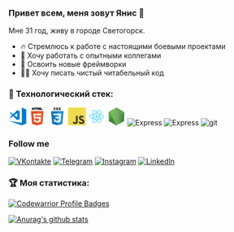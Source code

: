 ### Привет всем, меня зовут Янис 👋

Мне 31 год, живу в городе Светогорск.
- 🔥 Стремлюсь к работе с настоящими боевыми проектами
- 🔞 Хочу работать с опытными коллегами
- 🏫 Освоить новые фреймворки
- ✍🏻 Хочу писать чистый читабельный код


### 🔨 Технологический стек: 

<p>
<img src="https://raw.githubusercontent.com/github/explore/80688e429a7d4ef2fca1e82350fe8e3517d3494d/topics/visual-studio-code/visual-studio-code.png" alt="VS Code" height="35">
<img src="https://raw.githubusercontent.com/github/explore/80688e429a7d4ef2fca1e82350fe8e3517d3494d/topics/html/html.png" alt="HTML" height="35">
<img src="https://raw.githubusercontent.com/github/explore/80688e429a7d4ef2fca1e82350fe8e3517d3494d/topics/css/css.png" alt="CSS" height="35" >
<img src="https://raw.githubusercontent.com/github/explore/80688e429a7d4ef2fca1e82350fe8e3517d3494d/topics/javascript/javascript.png" alt="Javascript" height="35">
<img src="https://raw.githubusercontent.com/github/explore/80688e429a7d4ef2fca1e82350fe8e3517d3494d/topics/react/react.png" alt="React" height="35">
<img src="https://raw.githubusercontent.com/github/explore/80688e429a7d4ef2fca1e82350fe8e3517d3494d/topics/nodejs/nodejs.png" alt="NodeJS" height="35">
<img src="https://expressjs.com/images/express-facebook-share.png" alt="Express" height="35">
<img src="https://img.icons8.com/color/452/mongodb.png" alt="Express" height="35">
<img src="https://git-scm.com/images/logos/downloads/Git-Icon-1788C.png" alt="git" height="35">
  </br>
<div>
</p>
</div>

<h3>Follow me</h3>

<!-- [![Facebook](https://img.shields.io/badge/-Facebook-141130?style=flat-square&logo=Facebook)](#) -->
[![VKontakte](https://img.shields.io/badge/-VK-141130?style=flat-square&logo=Vk)](https://vk.com/yan.andreevich)
[![Telegram](https://img.shields.io/badge/-Telegram-141130?style=flat-square&logo=Telegram)](https://t.me/@YanisAndreevich)
[![Instagram](https://img.shields.io/badge/-Instagram-141130?style=flat-square&logo=Instagram)](#)
[![LinkedIn](https://img.shields.io/badge/-LinkedIn-141130?style=flat-square&logo=LinkedIn)](#)


### :trophy: Моя статистика:
[![Codewarrior Profile Badges](https://www.codewars.com/users/Yan4on/badges/large)](https://www.codewars.com/users/Yan4on)

[![Anurag's github stats](https://github-readme-stats.vercel.app/api?username=Yan4on&&show_icons=true&theme=cobalt)](https://github.com/anuraghazra/github-readme-stats)


